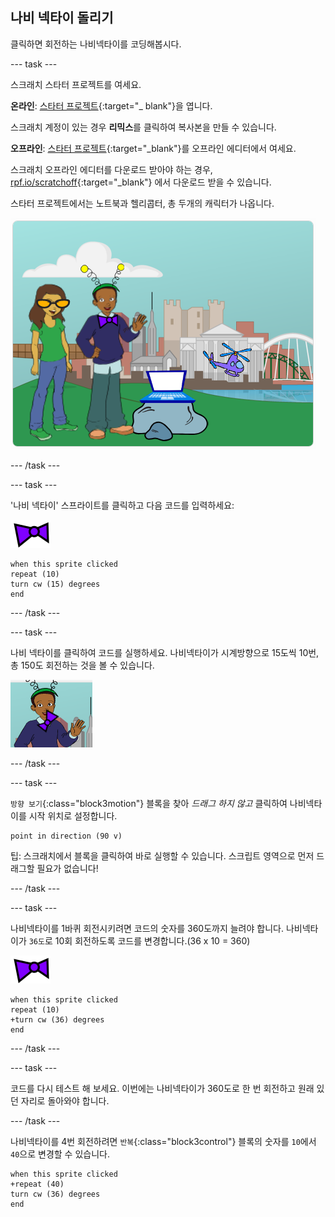 ## 나비 넥타이 돌리기

클릭하면 회전하는 나비넥타이를 코딩해봅시다.

--- task ---

스크래치 스타터 프로젝트를 여세요.

**온라인**: [스타터 프로젝트](http://rpf.io/tech-toys-on){:target="_ blank"}을 엽니다.

스크래치 계정이 있는 경우 **리믹스**를 클릭하여 복사본을 만들 수 있습니다.

**오프라인**: [스타터 프로젝트](http://rpf.io/p/en/tech-toys-go){:target="_blank"}를 오프라인 에디터에서 여세요.

스크래치 오프라인 에디터를 다운로드 받아야 하는 경우, [rpf.io/scratchoff](http://rpf.io/scratchoff){:target="_blank"} 에서 다운로드 받을 수 있습니다.

스타터 프로젝트에서는 노트북과 헬리콥터, 총 두개의 캐릭터가 나옵니다.

![스타터 프로젝트](images/toys-starter.png)

--- /task ---

--- task ---

'나비 넥타이' 스프라이트를 클릭하고 다음 코드를 입력하세요:

![나비 넥타이 스프라이트](images/bowtie-sprite.png)

```blocks3
when this sprite clicked
repeat (10)
turn cw (15) degrees
end
```

--- /task ---


--- task ---

나비 넥타이를 클릭하여 코드를 실행하세요. 나비넥타이가 시계방향으로 15도씩 10번, 총 150도 회전하는 것을 볼 수 있습니다.

![150도 회전하는 나비 넥타이](images/toys-bowtie-test.png)

--- /task ---

--- task ---

`방향 보기`{:class="block3motion"} 블록을 찾아 _드래그 하지 않고_ 클릭하여 나비넥타이를 시작 위치로 설정합니다.

```blocks3
point in direction (90 v)
```

팁: 스크래치에서 블록을 클릭하여 바로 실행할 수 있습니다. 스크립트 영역으로 먼저 드래그할 필요가 없습니다!

--- /task ---

--- task ---

나비넥타이를 1바퀴 회전시키려면 코드의 숫자를 360도까지 늘려야 합니다. 나비넥타이가 `36도`로 10회 회전하도록 코드를 변경합니다.(36 x 10 = 360)

![나비 넥타이 스프라이트](images/bowtie-sprite.png)

```blocks3
when this sprite clicked
repeat (10)
+turn cw (36) degrees
end
```

--- /task ---

--- task ---

코드를 다시 테스트 해 보세요. 이번에는 나비넥타이가 360도로 한 번 회전하고 원래 있던 자리로 돌아와야 합니다.

--- /task ---

나비넥타이를 4번 회전하려면 `반복`{:class="block3control"} 블록의 숫자를 `10`에서 `40`으로 변경할 수 있습니다.

```blocks3
when this sprite clicked
+repeat (40)
turn cw (36) degrees
end
```

